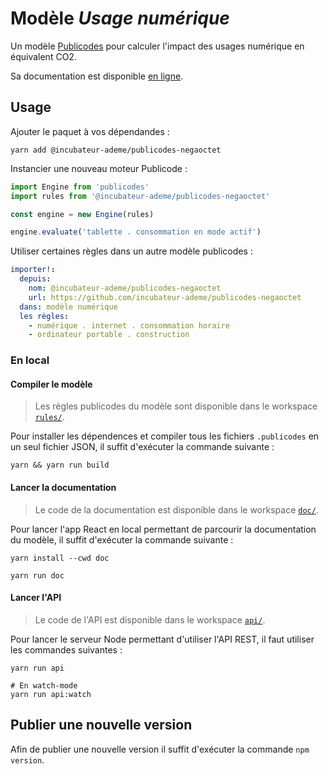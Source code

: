 # Modèle _Usage numérique_

Un modèle [Publicodes](https://publi.codes) pour calculer l'impact des usages
numérique en équivalent CO2.

Sa documentation est disponible [en
ligne](https://incubateur-ademe.github.io/publicodes-negaoctet/).

## Usage

Ajouter le paquet à vos dépendandes : 
```
yarn add @incubateur-ademe/publicodes-negaoctet
```

Instancier une nouveau moteur Publicode :
```typescript
import Engine from 'publicodes'
import rules from '@incubateur-ademe/publicodes-negaoctet'

const engine = new Engine(rules)

engine.evaluate('tablette . consommation en mode actif')
```

Utiliser certaines règles dans un autre modèle publicodes :
```yaml
importer!:
  depuis:
    nom: @incubateur-ademe/publicodes-negaoctet 
    url: https://github.com/incubateur-ademe/publicodes-negaoctet
  dans: modèle numérique
  les règles:
    - numérique . internet . consommation horaire 
    - ordinateur portable . construction
```

### En local

#### Compiler le modèle

> Les règles publicodes du modèle sont disponible dans le workspace
> [`rules/`](https://github.com/incubateur-ademe/publicodes-negaoctet/tree/main/rules).

Pour installer les dépendences et compiler tous les fichiers `.publicodes` en
un seul fichier JSON, il suffit d'exécuter la commande suivante : 

```
yarn && yarn run build
```

#### Lancer la documentation

> Le code de la documentation est disponible dans le workspace
> [`doc/`](https://github.com/incubateur-ademe/publicodes-negaoctet/tree/main/doc).

Pour lancer l'app React en local permettant de parcourir la documentation du
modèle, il suffit d'exécuter la commande suivante :

```
yarn install --cwd doc

yarn run doc
```

#### Lancer l'API

> Le code de l'API est disponible dans le workspace
> [`api/`](https://github.com/incubateur-ademe/publicodes-negaoctet/tree/main/api).

Pour lancer le serveur Node permettant d'utiliser l'API REST, il faut utiliser les commandes
suivantes : 

```
yarn run api

# En watch-mode
yarn run api:watch
```

## Publier une nouvelle version

Afin de publier une nouvelle version il suffit d'exécuter la commande `npm
version`.
